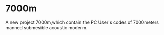 7000m
=====

A new project 7000m,which contain the PC User`s codes of 7000meters manned submesible acoustic moderm.
